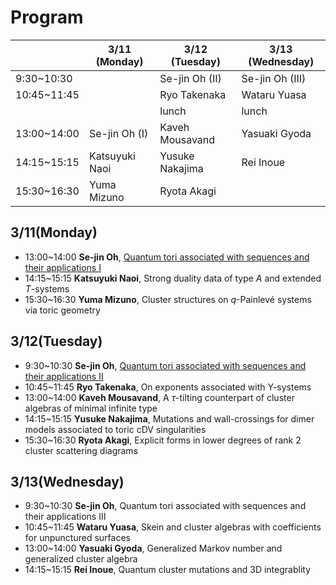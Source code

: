 <script type="text/x-mathjax-config">MathJax.Hub.Config({tex2jax:{inlineMath:[['\$','\$'],['\\(','\\)']],processEscapes:true},CommonHTML: {matchFontHeight:false}});</script> 
<script type="text/javascript" async src="https://cdnjs.cloudflare.com/ajax/libs/mathjax/2.7.1/MathJax.js?config=TeX-MML-AM_CHTML"></script>

# Program

||3/11 (Monday)|3/12 (Tuesday)|3/13 (Wednesday)|
|----|----|----|----|
|9:30~10:30||Se-jin Oh (II)|Se-jin Oh (III)|
|10:45~11:45||Ryo Takenaka|Wataru Yuasa|
|||lunch|lunch|
|13:00~14:00|Se-jin Oh (I)|Kaveh Mousavand|Yasuaki Gyoda|
|14:15~15:15|Katsuyuki Naoi|Yusuke Nakajima|Rei Inoue|
|15:30~16:30|Yuma Mizuno|Ryota Akagi||


## 3/11(Monday)
- 13:00~14:00 **Se-jin Oh**, [Quantum tori associated with sequences and their applications I](slides/Se-jin_Oh_1_completed.pdf)
- 14:15~15:15 **Katsuyuki Naoi**, Strong duality data of type $A$ and extended $T$-systems
- 15:30~16:30 **Yuma Mizuno**, Cluster structures on $q$-Painlevé systems via toric geometry

## 3/12(Tuesday)
- 9:30~10:30 **Se-jin Oh**, [Quantum tori associated with sequences and their applications II](slides/Se-jin_Oh_2.pdf)
- 10:45~11:45 **Ryo Takenaka**, On exponents associated with Y-systems
- 13:00~14:00 **Kaveh Mousavand**, A $\tau$-tilting counterpart of cluster algebras of minimal infinite type
- 14:15~15:15 **Yusuke Nakajima**, Mutations and wall-crossings for dimer models associated to toric cDV singularities
- 15:30~16:30 **Ryota Akagi**, Explicit forms in lower degrees of rank 2 cluster scattering diagrams


## 3/13(Wednesday)
- 9:30~10:30 **Se-jin Oh**, Quantum tori associated with sequences and their applications III
- 10:45~11:45 **Wataru Yuasa**, Skein and cluster algebras with coefficients for unpunctured surfaces
- 13:00~14:00 **Yasuaki Gyoda**, Generalized Markov number and generalized cluster algebra
- 14:15~15:15 **Rei Inoue**, Quantum cluster mutations and 3D integrablity